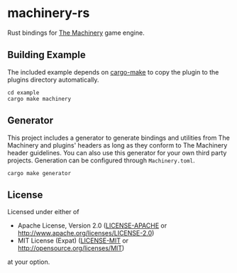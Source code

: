 # machinery-rs

Rust bindings for [The Machinery](https://ourmachinery.com/) game engine.


## Building Example

The included example depends on [cargo-make](https://github.com/sagiegurari/cargo-make) to copy the
plugin to the plugins directory automatically.

```
cd example
cargo make machinery
```


## Generator

This project includes a generator to generate bindings and utilities from The Machinery and plugins'
headers as long as they conform to The Machinery header guidelines.
You can also use this generator for your own third party projects.
Generation can be configured through `Machinery.toml`.

```
cargo make generator
```


## License

Licensed under either of

- Apache License, Version 2.0 ([LICENSE-APACHE](LICENSE-APACHE) or http://www.apache.org/licenses/LICENSE-2.0)
- MIT License (Expat) ([LICENSE-MIT](LICENSE-MIT) or http://opensource.org/licenses/MIT)

at your option.
